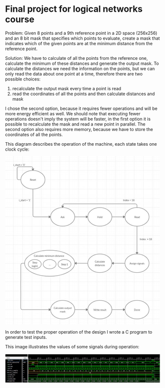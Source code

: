 # Final project for logical networks course

Problem: Given 8 points and a 9th reference point in a 2D space (256x256) and an 8 bit mask that specifies which points to evaluate, create a mask that indicates which of the given points are at the minimum distance from the reference point.

Solution: We have to calculate of all the points from the reference one, calculate the minimum of these distances and generate the output mask. To calculate the distances we need the information on the points, but we can only read the data about one point at a time, therefore there are two possible choices:

1. recalculate the output mask every time a point is read
2. read the coordinates of all the points and then calculate distances and mask

I chose the second option, because it requires fewer operations and will be more energy efficient as well. We should note that executing fewer operations doesn't imply the system will be faster, in the first option it is possible to recalculate the mask and read a new point in parallel. The second option also requires more memory, because we have to store the coordinates of all the points.

This diagram describes the operation of the machine, each state takes one clock cycle:

![state diagram](./states.png)

In order to test the proper operation of the design I wrote a C program to generate test inputs.

This image illustrates the values of some signals during operation:

![signal values](./signal_values.png)

